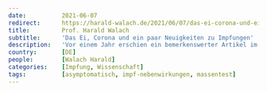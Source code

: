 ```yaml
---
date:          2021-06-07
redirect:      https://harald-walach.de/2021/06/07/das-ei-corona-und-ein-paar-neuigkeiten-zu-impfungen/
title:         Prof. Harald Walach
subtitle:      'Das Ei, Corona und ein paar Neuigkeiten zu Impfungen'
description:   'Vor einem Jahr erschien ein bemerkenswerter Artikel im British Medical Journal. Ich habe darüber ausführlicher in meiner Kolumne im Karger Kompass …'
country:       [DE]
people:        [Walach Harald]
categories:    [Impfung, Wissenschaft]
tags:          [asymptomatisch, impf-nebenwirkungen, massentest]
---
```

